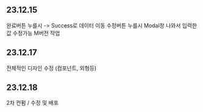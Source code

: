 ## 23.12.15

완료버튼 누를시 -> Success로 데이터 이동
수정버튼 누를시 Modal창 나와서 입력한 값 수정가능
M버전 작업

## 23.12.17

전체적인 디자인 수정 (<Box>컴포넌트, 외형등)

## 23.12.18

2차 컨펌 / 수정 및 배포
